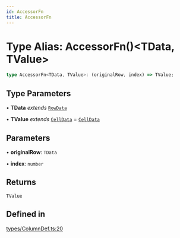 ```yaml
---
id: AccessorFn
title: AccessorFn
---
```


# Type Alias: AccessorFn()\<TData, TValue\>

```ts
type AccessorFn<TData, TValue>: (originalRow, index) => TValue;
```

## Type Parameters

• **TData** *extends* [`RowData`](rowdata.md)

• **TValue** *extends* [`CellData`](celldata.md) = [`CellData`](celldata.md)

## Parameters

• **originalRow**: `TData`

• **index**: `number`

## Returns

`TValue`

## Defined in

[types/ColumnDef.ts:20](https://github.com/TanStack/table/blob/main/packages/table-core/src/types/ColumnDef.ts#L20)
